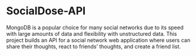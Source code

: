 # SocialDose-API
MongoDB is a popular choice for many social networks due to its speed with large amounts of data and flexibility with unstructured data. This project builds an API for a social network web application where users can share their thoughts, react to friends’ thoughts, and create a friend list.

